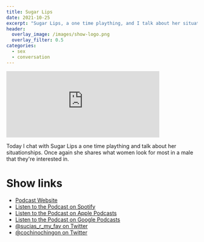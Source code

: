 ```yaml
---
title: Sugar Lips
date: 2021-10-25
excerpt: "Sugar Lips, a one time plaything, and I talk about her situationships"
header:
  overlay_image: /images/show-logo.png
  overlay_filter: 0.5
categories: 
  - sex
  - conversation
---
```


<iframe src='https://embed.podcasts.apple.com/us/podcast/sugar-lips/id1548173787?i=1000539602011&amp;theme=dark' width='80%' height='175' frameborder='0' allowtransparency='true' allow='encrypted-media'></iframe>

Today I chat with Sugar Lips a one time plaything and talk about her situationships. Once again she shares what women look for most in a male that they're interested in.

# Show links

* <i class='fas fa-link'></i> [Podcast Website](https://sucias.xyz)
* <i class='fab fa-spotify'></i> [Listen to the Podcast on Spotify](https://open.spotify.com/show/3XjoipCU3QzeIaQAAQpBdW)
* <i class='fas fa-podcast'></i> [Listen to the Podcast on Apple Podcasts](https://podcasts.apple.com/us/podcast/sucias-are-my-favorite/id1548173787)
* <i class='fab fa-google-play'></i> [Listen to the Podcast on Google Podcasts](https://podcasts.google.com/feed/aHR0cHM6Ly9hbmNob3IuZm0vcy80MjI0YzYzYy9wb2RjYXN0L3Jzcw==)
* <i class='fab fa-twitter'></i> [@sucias_r_my_fav on Twitter](https://twitter.com/sucias_r_my_fav)
* <i class='fab fa-twitter'></i> [@cochinochingon on Twitter](https://twitter.com/cochinochingon)

